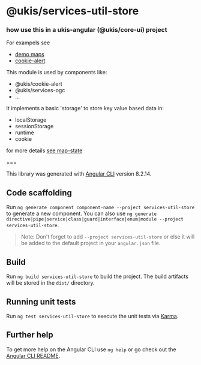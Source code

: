 # @ukis/services-util-store

### how use this in a ukis-angular (@ukis/core-ui) project

For exampels see 
- [demo maps](../demo-maps/README.md)
- [cookie-alert](../cookie-alert/src/lib/cookie-alert.component.ts)


This module is used by components like:
- @ukis/cookie-alert
- @ukis/services-ogc
- ...

It implements a basic 'storage' to store key value based data in:
- localStorage
- sessionStorage
- runtime
- cookie


for more details [see map-state](../services-util-store/src/lib/util-store.service.ts)




===

This library was generated with [Angular CLI](https://github.com/angular/angular-cli) version 8.2.14.

## Code scaffolding

Run `ng generate component component-name --project services-util-store` to generate a new component. You can also use `ng generate directive|pipe|service|class|guard|interface|enum|module --project services-util-store`.
> Note: Don't forget to add `--project services-util-store` or else it will be added to the default project in your `angular.json` file. 

## Build

Run `ng build services-util-store` to build the project. The build artifacts will be stored in the `dist/` directory.

## Running unit tests

Run `ng test services-util-store` to execute the unit tests via [Karma](https://karma-runner.github.io).

## Further help

To get more help on the Angular CLI use `ng help` or go check out the [Angular CLI README](https://github.com/angular/angular-cli/blob/master/README.md).
